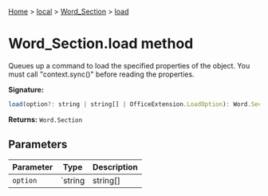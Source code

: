 [Home](./index) &gt; [local](local.md) &gt; [Word\_Section](local.word_section.md) &gt; [load](local.word_section.load.md)

# Word\_Section.load method

Queues up a command to load the specified properties of the object. You must call "context.sync()" before reading the properties.

**Signature:**
```javascript
load(option?: string | string[] | OfficeExtension.LoadOption): Word.Section;
```
**Returns:** `Word.Section`

## Parameters

|  Parameter | Type | Description |
|  --- | --- | --- |
|  `option` | `string | string[] | OfficeExtension.LoadOption` |  |


